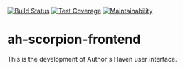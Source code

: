 <!-- README file -->

[![Build Status](https://travis-ci.org/andela/ah-scorpion-frontend.svg?branch=develop)](https://travis-ci.org/andela/ah-scorpion-frontend)
[![Test Coverage](https://api.codeclimate.com/v1/badges/34686a84f41c12b30532/test_coverage)](https://codeclimate.com/github/andela/ah-scorpion-frontend/test_coverage)
[![Maintainability](https://api.codeclimate.com/v1/badges/34686a84f41c12b30532/maintainability)](https://codeclimate.com/github/andela/ah-scorpion-frontend/maintainability)

# ah-scorpion-frontend

This is the development of Author's Haven user interface.
